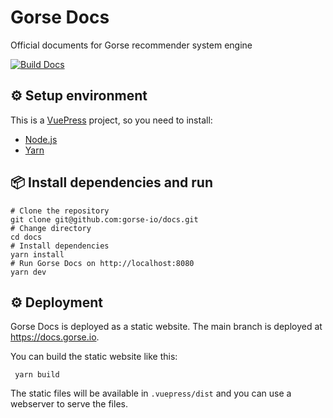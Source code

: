 # Gorse Docs

Official documents for Gorse recommender system engine

[![Build Docs](https://github.com/gorse-io/docs/actions/workflows/build_docs.yml/badge.svg)](https://github.com/gorse-io/docs/actions/workflows/build_docs.yml)

## ⚙️ Setup environment

This is a [VuePress](https://vuepress.vuejs.org/) project, so you need to install:

- [Node.js](https://nodejs.org/en/)
- [Yarn](https://yarnpkg.com/)

## 📦 Install dependencies and run

```
# Clone the repository
git clone git@github.com:gorse-io/docs.git
# Change directory
cd docs
# Install dependencies
yarn install
# Run Gorse Docs on http://localhost:8080
yarn dev
```

## ⚙️ Deployment

Gorse Docs is deployed as a static website. The main branch is deployed at https://docs.gorse.io.

You can build the static website like this:

```
 yarn build
```

The static files will be available in `.vuepress/dist` and you can use a webserver to serve the files.
